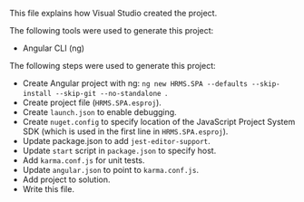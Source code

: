 This file explains how Visual Studio created the project.

The following tools were used to generate this project:
- Angular CLI (ng)

The following steps were used to generate this project:
- Create Angular project with ng: `ng new HRMS.SPA --defaults --skip-install --skip-git --no-standalone `.
- Create project file (`HRMS.SPA.esproj`).
- Create `launch.json` to enable debugging.
- Create `nuget.config` to specify location of the JavaScript Project System SDK (which is used in the first line in `HRMS.SPA.esproj`).
- Update package.json to add `jest-editor-support`.
- Update `start` script in `package.json` to specify host.
- Add `karma.conf.js` for unit tests.
- Update `angular.json` to point to `karma.conf.js`.
- Add project to solution.
- Write this file.
